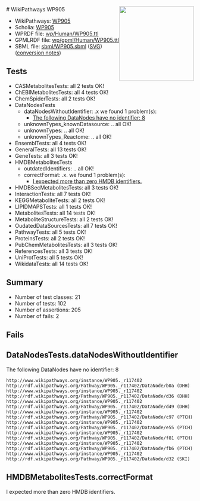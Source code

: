 <img style="float: right; width: 200px" src="../logo.png" />
# WikiPathways WP905

* WikiPathways: [WP905](https://identifiers.org/wikipathways:WP905)
* Scholia: [WP905](https://scholia.toolforge.org/wikipathways/WP905)
* WPRDF file: [wp/Human/WP905.ttl](../wp/Human/WP905.ttl)
* GPMLRDF file: [wp/gpml/Human/WP905.ttl](../wp/gpml/Human/WP905.ttl)
* SBML file: [sbml/WP905.sbml](../sbml/WP905.sbml) ([SVG](../sbml/WP905.svg)) ([conversion notes](../sbml/WP905.txt))

## Tests
* CASMetabolitesTests: all 2 tests OK!
* ChEBIMetabolitesTests: all 4 tests OK!
* ChemSpiderTests: all 2 tests OK!
* DataNodesTests
    * dataNodesWithoutIdentifier: .x we found 1 problem(s):
        * [The following DataNodes have no identifier: 8](#d2d32fa7)
    * unknownTypes_knownDatasource: .. all OK!
    * unknownTypes: .. all OK!
    * unknownTypes_Reactome: .. all OK!
* EnsemblTests: all 4 tests OK!
* GeneralTests: all 13 tests OK!
* GeneTests: all 3 tests OK!
* HMDBMetabolitesTests
    * outdatedIdentifiers: .. all OK!
    * correctFormat: .x. we found 1 problem(s):
        * [I expected more than zero HMDB identifiers.](#ad154c1e)
* HMDBSecMetabolitesTests: all 3 tests OK!
* InteractionTests: all 7 tests OK!
* KEGGMetaboliteTests: all 2 tests OK!
* LIPIDMAPSTests: all 1 tests OK!
* MetabolitesTests: all 14 tests OK!
* MetaboliteStructureTests: all 2 tests OK!
* OudatedDataSourcesTests: all 7 tests OK!
* PathwayTests: all 5 tests OK!
* ProteinsTests: all 2 tests OK!
* PubChemMetabolitesTests: all 3 tests OK!
* ReferencesTests: all 3 tests OK!
* UniProtTests: all 5 tests OK!
* WikidataTests: all 14 tests OK!


## Summary

* Number of test classes: 21
* Number of tests: 102
* Number of assertions: 205
* Number of fails: 2

## Fails

<a name="d2d32fa7" />

## DataNodesTests.dataNodesWithoutIdentifier

The following DataNodes have no identifier: 8
```
http://www.wikipathways.org/instance/WP905._r117402 http://rdf.wikipathways.org/Pathway/WP905._r117402/DataNode/b0a (DHH)
http://www.wikipathways.org/instance/WP905._r117402 http://rdf.wikipathways.org/Pathway/WP905._r117402/DataNode/d36 (DHH)
http://www.wikipathways.org/instance/WP905._r117402 http://rdf.wikipathways.org/Pathway/WP905._r117402/DataNode/d49 (DHH)
http://www.wikipathways.org/instance/WP905._r117402 http://rdf.wikipathways.org/Pathway/WP905._r117402/DataNode/c97 (PTCH)
http://www.wikipathways.org/instance/WP905._r117402 http://rdf.wikipathways.org/Pathway/WP905._r117402/DataNode/e55 (PTCH)
http://www.wikipathways.org/instance/WP905._r117402 http://rdf.wikipathways.org/Pathway/WP905._r117402/DataNode/f81 (PTCH)
http://www.wikipathways.org/instance/WP905._r117402 http://rdf.wikipathways.org/Pathway/WP905._r117402/DataNode/fb6 (PTCH)
http://www.wikipathways.org/instance/WP905._r117402 http://rdf.wikipathways.org/Pathway/WP905._r117402/DataNode/d32 (SKI)
```

<a name="ad154c1e" />

## HMDBMetabolitesTests.correctFormat

I expected more than zero HMDB identifiers.
